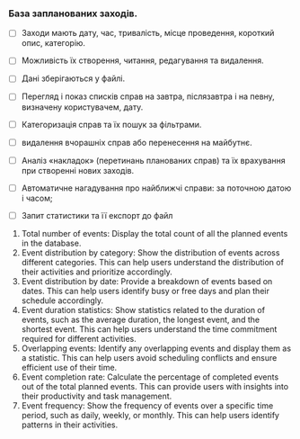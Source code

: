 ### База запланованих заходів.
- [ ] Заходи мають дату, час, тривалість, місце проведення, короткий опис, категорію.
- [ ] Можливість їх створення, читання, редагування та видалення.
- [ ] Дані зберігаються у файлі.
- [ ] Перегляд і показ списків справ на завтра, післязавтра і на певну, визначену користувачем, дату.
- [ ] Категоризація справ та їх пошук за фільтрами.
- [ ] видалення вчорашніх справ або перенесення на майбутнє.
- [ ] Аналіз «накладок» (перетинань планованих справ) та їх врахування при створенні нових заходів.
- [ ] Автоматичне нагадування про найближчі справи: за поточною датою і часом;
- [ ] Запит статистики та її експорт до файл


1.	Total number of events: Display the total count of all the planned events in the database.
2.	Event distribution by category: Show the distribution of events across different categories. 
This can help users understand the distribution of their activities and prioritize accordingly.
3.	Event distribution by date: Provide a breakdown of events based on dates. 
This can help users identify busy or free days and plan their schedule accordingly.
4.	Event duration statistics: Show statistics related to the duration of events, such as the average duration, the longest event, and the shortest event. 
This can help users understand the time commitment required for different activities.
5.	Overlapping events: Identify any overlapping events and display them as a statistic. 
This can help users avoid scheduling conflicts and ensure efficient use of their time.
6.	Event completion rate: Calculate the percentage of completed events out of the total planned events. 
This can provide users with insights into their productivity and task management.
7.	Event frequency: Show the frequency of events over a specific time period, such as daily, weekly, or monthly. 
This can help users identify patterns in their activities.
